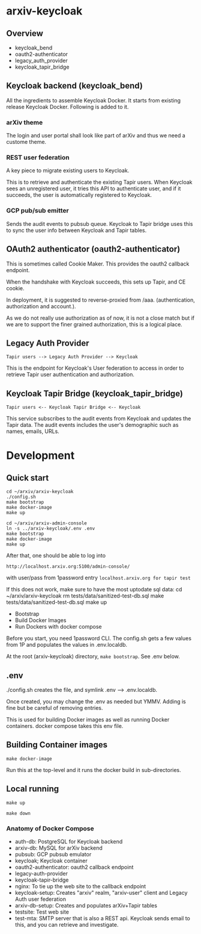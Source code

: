 # arxiv-keycloak
## Overview

- keycloak_bend 
- oauth2-authenticator
- legacy_auth_provider
- keycloak_tapir_bridge

## Keycloak backend (keycloak_bend)

All the ingredients to assemble Keycloak Docker. It starts from existing release
Keycloak Docker. Following is added to it.

### arXiv theme

The login and user portal shall look like part of arXiv and thus we need a custome
theme.

### REST user federation
A key piece to migrate existing users to Keycloak.

This is to retrieve and authenticate the existing Tapir users. When Keycloak sees
an unregistered user, it tries this API to authenticate user, and if it succeeds,
the user is automatically registered to Keycloak.

### GCP pub/sub emitter

Sends the audit events to pubsub queue. Keycloak to Tapir bridge uses this to 
sync the user info between Keycloak and Tapir tables.

## OAuth2 authenticator (oauth2-authenticator)

This is sometimes called Cookie Maker. This provides the oauth2 callback
endpoint.

When the handshake with Keycloak succeeds, this sets up Tapir, and CE cookie.

In deployment, it is suggested to reverse-proxied from /aaa. (authentication,
authorization and account.).

As we do not really use authorization as of now, it is not a close match but
if we are to support the finer grained authorization, this is a logical place. 

## Legacy Auth Provider

`Tapir users --> Legacy Auth Provider --> Keycloak`

This is the endpoint for Keycloak's User federation to access in order to retrieve
Tapir user authentication and authorization.

## Keycloak Tapir Bridge (keycloak_tapir_bridge)

`Tapir users <-- Keycloak Tapir Bridge <-- Keycloak`

This service subscribes to the audit events from Keycloak and updates the 
Tapir data. 
The audit events includes the user's demographic such as names, emails, URLs.


# Development

## Quick start

    cd ~/arxiv/arxiv-keycloak
    ./config.sh
    make bootstrap
    make docker-image
    make up

    cd ~/arxiv/arxiv-admin-console
    ln -s ../arxiv-keycloak/.env .env
    make bootstrap
    make docker-image
    make up

After that, one should be able to log into

    http://localhost.arxiv.org:5100/admin-console/

with user/pass from 1password entry `localhost.arxiv.org for tapir test`

If this does not work, make sure to have the most uptodate sql data:
    cd ~/arxiv/arxiv-keycloak
    rm tests/data/sanitized-test-db.sql
    make tests/data/sanitized-test-db.sql
    make up


- Bootstrap
- Build Docker Images
- Run Dockers with docker compose

Before you start, you need 1password CLI. The config.sh gets a few values from
1P and populates the values in .env.localdb.

At the root (arxiv-keycloak) directory, `make bootstrap`. See .env below.




## .env

./config.sh creates the file, and symlink .env --> .env.localdb.

Once created, you may change the .env as needed but YMMV. Adding is fine but
be careful of removing entries.

This is used for building Docker images as well as running Docker containers.
docker compose takes this env file.


## Building Container images

`make docker-image`

Run this at the top-level and it runs the docker build in sub-directories.

## Local running

`make up`

`make down`

### Anatomy of Docker Compose

- auth-db: PostgreSQL for Keycloak backend
- arxiv-db: MySQL for arXiv backend
- pubsub: GCP pubsub emulator
- keycloak; Keycloak container
- oauth2-authenticator: oauth2 callback endpoint
- legacy-auth-provider
- keycloak-tapir-bridge
- nginx: To tie up the web site to the callback endpoint
- keycloak-setup: Creates "arxiv" realm, "arxiv-user" client and Legacy Auth user federation
- arxiv-db-setup: Creates and populates arXiv+Tapir tables
- testsite: Test web site
- test-mta: SMTP server that is also a REST api. Keycloak sends email to this, and you can
  retrieve and investigate.
